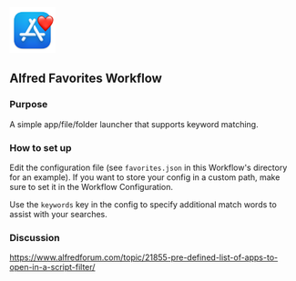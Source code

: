 <img src="./icon.png" width="80">

## Alfred Favorites Workflow

### Purpose

A simple app/file/folder launcher that supports keyword matching.

### How to set up

Edit the configuration file (see `favorites.json` in this Workflow's directory for an example). If you want to store your config in a custom path, make sure to set it in the Workflow Configuration.

Use the `keywords` key in the config to specify additional match words to assist with your searches.

### Discussion

https://www.alfredforum.com/topic/21855-pre-defined-list-of-apps-to-open-in-a-script-filter/
